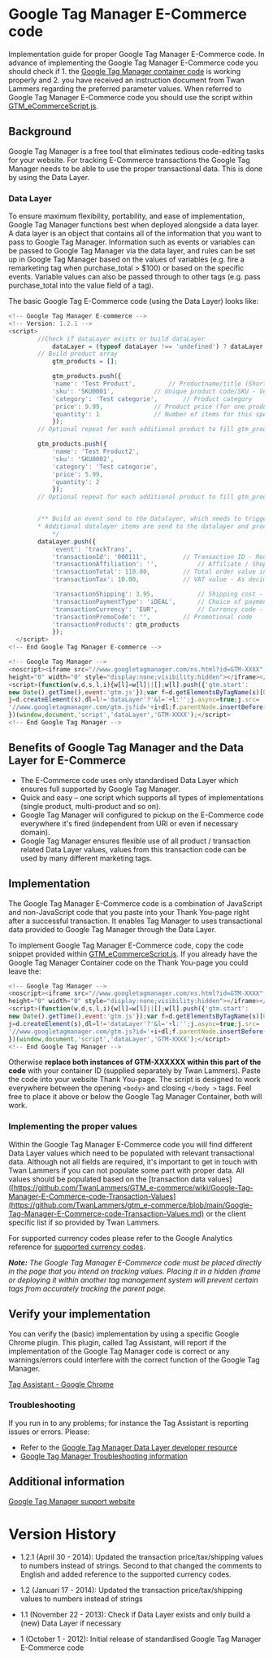 Google Tag Manager E-Commerce code
============
Implementation guide for proper Google Tag Manager E-Commerce code. In advance of implementing the Google Tag Manager E-Commerce code you should check if 1. the [Google Tag Manager container code](https://developers.google.com/tag-platform/tag-manager/web) is working properly and 2. you have received an instruction document from Twan Lammers regarding the preferred parameter values. When referred to Google Tag Manager E-Commerce code you should use the script within [GTM_eCommerceScript.js](https://github.com/TwanLammers/GTM_e-commerce/blob/master/GTM_eCommerceScript.js).

## Background
Google Tag Manager is a free tool that eliminates tedious code-editing tasks for your website. For tracking E-Commerce transactions the Google Tag Manager needs to be able to use the proper transactional data. This is done by using the Data Layer.

### Data Layer
To ensure maximum flexibility, portability, and ease of implementation, Google Tag Manager functions best when deployed alongside a data layer. A data layer is an object that contains all of the information that you want to pass to Google Tag Manager. Information such as events or variables can be passed to Google Tag Manager via the data layer, and rules can be set up in Google Tag Manager based on the values of variables (e.g. fire a remarketing tag when purchase_total > $100) or based on the specific events. Variable values can also be passed through to other tags (e.g. pass purchase_total into the value field of a tag).

The basic Google Tag E-Commerce code (using the Data Layer) looks like:

```javascript
<!-- Google Tag Manager E-commerce -->
<!-- Version: 1.2.1 -->
<script>
        //Check if dataLayer exists or build dataLayer
			dataLayer = (typeof dataLayer !== 'undefined') ? dataLayer : [];
		// Build product array
	    	gtm_products = [];

    		gtm_products.push({
			'name': 'Test Product',			// Productname/title (Short description) - Required - for example. Brown T-shirt
			'sku': 'SKU0001',			// Unique product code/SKU - Vereist -  for example AI1317001 | CC AJORDSTR (Artikle code + additional style coding)
			'category': 'Test categorie',		// Product category
			'price': 9.99,				// Product price (for one product) including VAT - As decimal seperator a . (dot) should be used - Required
			'quantity': 1				// Number of items for this specific product - Required
    		});
		// Optional repeat for each additional product to fill gtm_products array

		gtm_products.push({
    		'name': 'Test Product2',
    		'sku': 'SKU0002',
    		'category': 'Test categorie',
    		'price': 5.99,
    		'quantity': 2
    		});
    	// Optional repeat for each additional product to fill gtm_products array


    	/** Build an event send to the Datalayer, which needs to trigger the E-commerce transaction in the GTM backend
    	* Additional datalayer items are send to the datalayer and processed by the GTM as an transaction
			*/
    	dataLayer.push({
			'event': 'trackTrans',
			'transactionId': '000111',			// Transaction ID - Required
			'transactionAffiliation': '',			// Affiliate / Shop name - Optional
			'transactionTotal': 110.00,			// Total order value including VAT - As decimal seperator a . (dot) should be used - Required		
			'transactionTax': 10.00,			// VAT value - As decimal seperator a . (dot) should be used - Required

			'transactionShipping': 3.95,			// Shipping cost - As decimal seperator a . (dot) should be used - Required
			'transactionPaymentType': 'iDEAL',		// Choice of payment type - iDEAL / Creditcard
			'transactionCurrency': 'EUR',			// Currency code - use the proper supported currency code
			'transactionPromoCode': '',			// Promotional code
			'transactionProducts': gtm_products					
			});
  </script>
<!-- End Google Tag Manager E-commerce -->

<!-- Google Tag Manager -->
<noscript><iframe src="//www.googletagmanager.com/ns.html?id=GTM-XXXX"
height="0" width="0" style="display:none;visibility:hidden"></iframe></noscript>
<script>(function(w,d,s,l,i){w[l]=w[l]||[];w[l].push({'gtm.start':
new Date().getTime(),event:'gtm.js'});var f=d.getElementsByTagName(s)[0],
j=d.createElement(s),dl=l!='dataLayer'?'&l='+l:'';j.async=true;j.src=
'//www.googletagmanager.com/gtm.js?id='+i+dl;f.parentNode.insertBefore(j,f);
})(window,document,'script','dataLayer','GTM-XXXX');</script>
<!-- End Google Tag Manager -->
```


## Benefits of Google Tag Manager and the Data Layer for E-Commerce
- The E-Commerce code uses only standardised Data Layer which ensures full supported by Google Tag Manager.
- Quick	and	easy – one script which supports all types of implementations (single product, multi-product and so on).
- Google Tag Manager will configured to pickup on the E-Commerce code everywhere it's fired (independent from URI or even if necessary domain).
- Google Tag Manager ensures flexible use of all product / transaction related Data Layer values, values from this transaction code can be used by many different marketing tags.

## Implementation
The Google Tag Manager E-Commerce code is a combination of JavaScript and non-JavaScript code that you paste into your Thank You-page right after a successful transaction. It enables Tag Manager to uses transactional data provided to Google Tag Manager through the Data Layer.

To implement Google Tag Manager E-Commerce code, copy the code snippet provided within [GTM_eCommerceScript.js](https://github.com/TwanLammers/GTM_e-commerce/blob/master/GTM_eCommerceScript.js). If you already have the Google Tag Manager Container code on the Thank You-page you could leave the:

```javascript
<!-- Google Tag Manager -->
<noscript><iframe src="//www.googletagmanager.com/ns.html?id=GTM-XXXX"
height="0" width="0" style="display:none;visibility:hidden"></iframe></noscript>
<script>(function(w,d,s,l,i){w[l]=w[l]||[];w[l].push({'gtm.start':
new Date().getTime(),event:'gtm.js'});var f=d.getElementsByTagName(s)[0],
j=d.createElement(s),dl=l!='dataLayer'?'&l='+l:'';j.async=true;j.src=
'//www.googletagmanager.com/gtm.js?id='+i+dl;f.parentNode.insertBefore(j,f);
})(window,document,'script','dataLayer','GTM-XXXX');</script>
<!-- End Google Tag Manager -->
```
Otherwise **replace both instances of GTM-XXXXXX within this part of the code** with your container ID (supplied separately by Twan Lammers). Paste the code into your website Thank You-page. The script is designed to work everywhere between the opening `<body>` and closing `</body >` tags. Feel free to place it above or below the Google Tag Manager Container, both will work.

### Implementing the proper values
Within the Google Tag Manager E-Commerce code you will find different Data Layer values which need to be populated with relevant transactional data. Although not all fields are required, it's important to get in touch with Twan Lammers if you can not populate some part with proper data. All values should be populated based on the [transaction data values]([https://github.com/TwanLammers/GTM_e-commerce/wiki/Google-Tag-Manager-E-Commerce-code-Transaction-Values](https://github.com/TwanLammers/gtm_e-commerce/blob/main/Google-Tag-Manager-E-Commerce-code-Transaction-Values.md) or the client specific list if so provided by Twan Lammers.

For supported currency codes please refer to the Google Analytics reference for [supported currency codes](https://developers.google.com/analytics/devguides/platform/currencies).

_**Note:** The Google Tag Manager E-Commerce code must be placed directly in the page that you intend on tracking values. Placing it in a hidden iframe or deploying it within another tag management system will prevent certain tags from accurately tracking the parent page._

## Verify your implementation
You can verify the (basic) implementation by using a specific Google Chrome plugin. This plugin, called Tag Assistant, will report if the implementation of the Google Tag Manager code is correct or any warnings/errors could interfere with the correct function of the Google Tag Manager.

[Tag Assistant - Google Chrome](https://chrome.google.com/webstore/detail/tag-assistant-by-google/kejbdjndbnbjgmefkgdddjlbokphdefk?hl=en)

### Troubleshooting
If you run in to any problems; for instance the Tag Assistant is reporting issues or errors. Please:

- Refer to the [Google Tag Manager Data Layer developer resource](https://developers.google.com/tag-manager/devguide#datalayer)
- [Google Tag Manager Troubleshooting information](https://developers.google.com/tag-manager/troubleshooting)

## Additional information
[Google Tag Manager support website](https://developers.google.com/tag-manager/quickstart)

# Version History
- 1.2.1 (April 30 - 2014): Updated the transaction price/tax/shipping values to numbers instead of strings. Second to that changed the comments to English and added reference to the supported currency codes.

- 1.2 (Januari 17 - 2014): Updated the transaction price/tax/shipping values to numbers instead of strings

- 1.1 (November 22 - 2013): Check if Data Layer exists and only build a (new) Data Layer if necessary

- 1 (October 1 - 2012): Initial release of standardised Google Tag Manager E-Commerce code
